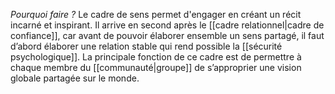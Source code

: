 *Pourquoi faire ?*
Le cadre de sens permet d'engager en créant un récit incarné et inspirant. Il arrive en second après le [[cadre relationnel|cadre de confiance]], car avant de pouvoir élaborer ensemble un sens partagé, il faut d’abord élaborer une relation stable qui rend possible la [[sécurité psychologique]]. La principale fonction de ce cadre est de permettre à chaque membre du [[communauté|groupe]] de s’approprier une vision globale partagée sur le monde.



